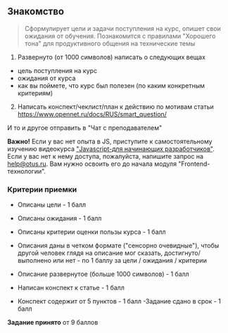 ## Знакомство

> Сформулирует цели и задачи поступления на курс, опишет свои ожидания от обучения. Познакомится с правилами "Хорошего тона" для продуктивного общения на технические темы

1. Развернуто (от 1000 символов) написать о следующих вещах

- цель поступления на курс
- ожидания от курса
- как вы поймете, что курс был полезен (по каким конкретным критериям)

2. Написать конспект/чеклист/план к действию по мотивам статьи https://www.opennet.ru/docs/RUS/smart_question/

И то и другое отправить в "Чат с преподавателем"

**Важно!**
Если у вас нет опыта в JS, приступите к самостоятельному изучению видеокурса ["Javascript-для начинающих разработчиков"](https://otus.ru/online/online-js/). Если у вас нет к нему доступа, пожалуйста, напишите запрос на help@otus.ru. Вам нужно освоить его до начала модуля "Frontend-технологии".

### Критерии приемки

- Описаны цели - 1 балл
- Описаны ожидания - 1 балл
- Описаны критерии оценки пользы курса - 1 балл
- Описания даны в четком формате ("сенсорно очевидные"), чтобы другой человек глядя на описание мог сказать, достигнуто/выполнено или нет - по 1 баллу за цели / ожидания / критерии
- Описание развернутое (больше 1000 символов) - 1 балл

- Написан конспект к статье - 1 балл
- Конспект содержит от 5 пунктов - 1 балл
  -Задание сдано в срок - 1 балл

**Задание принято** от 9 баллов
